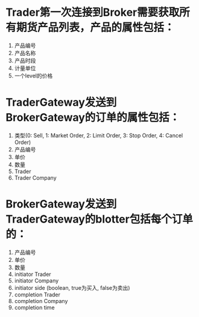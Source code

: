 # Trader第一次连接到Broker需要获取所有期货产品列表，产品的属性包括：
1. 产品编号
2. 产品名称
3. 产品时段
4. 计量单位
5. 一个level的价格

# TraderGateway发送到BrokerGateway的订单的属性包括：
1. 类型(0: Sell, 1: Market Order, 2: Limit Order, 3: Stop Order, 4: Cancel Order)
2. 产品编号
3. 单价
4. 数量
5. Trader
6. Trader Company

# BrokerGateway发送到TraderGateway的blotter包括每个订单的：
1. 产品编号
2. 单价
3. 数量
4. initiator Trader
5. initiator Company
6. initiator side (boolean, true为买入, false为卖出)
7. completion Trader
8. completion Company
9. completion time